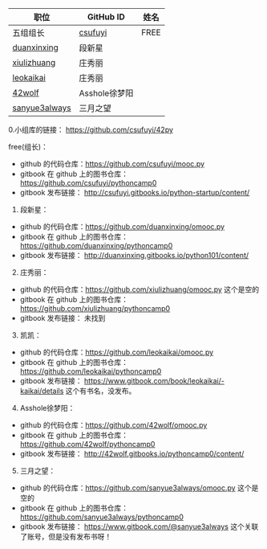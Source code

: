 职位 | GitHub ID | 姓名
---- | ---- | ----
五组组长 | [csufuyi](https://github.com/csufuyi) | FREE
 | [duanxinxing](https://github.com/duanxinxing) | 段新星
 | [xiulizhuang](https://github.com/xiulizhuang) | 庄秀丽
 | [leokaikai](https://github.com/leokaikai) | 庄秀丽
 | [42wolf](https://github.com/42wolf) | Asshole徐梦阳
 | [sanyue3always](https://github.com/sanyue3always) | 三月之望
 
 
 0.小组库的链接：    https://github.com/csufuyi/42py
   
 free(组长)：  
  - github 的代码仓库：https://github.com/csufuyi/mooc.py  
  - gitbook 在 github 上的图书仓库：  https://github.com/csufuyi/pythoncamp0
  - gitbook 发布链接：  http://csufuyi.gitbooks.io/python-startup/content/

1. 段新星：   
  - github 的代码仓库：https://github.com/duanxinxing/omooc.py  
  - gitbook 在 github 上的图书仓库：  https://github.com/duanxinxing/pythoncamp0
  - gitbook 发布链接：  http://duanxinxing.gitbooks.io/python101/content/

2. 庄秀丽：  
  - github 的代码仓库：https://github.com/xiulizhuang/omooc.py   这个是空的
  - gitbook 在 github 上的图书仓库：  https://github.com/xiulizhuang/pythoncamp0
  - gitbook 发布链接：  未找到


3. 凯凯：  
  - github 的代码仓库：https://github.com/leokaikai/omooc.py  
  - gitbook 在 github 上的图书仓库：  https://github.com/leokaikai/pythoncamp0
  - gitbook 发布链接：  https://www.gitbook.com/book/leokaikai/-kaikai/details  这个有书名，没发布。


4. Asshole徐梦阳：  
  - github 的代码仓库：https://github.com/42wolf/omooc.py  
  - gitbook 在 github 上的图书仓库：  https://github.com/42wolf/pythoncamp0
  - gitbook 发布链接：  http://42wolf.gitbooks.io/pythoncamp0/content/

5. 三月之望：  
  - github 的代码仓库：https://github.com/sanyue3always/omooc.py  这个是空的
  - gitbook 在 github 上的图书仓库：  https://github.com/sanyue3always/pythoncamp0
  - gitbook 发布链接：  https://www.gitbook.com/@sanyue3always 这个关联了账号，但是没有发布书呀！

  

  
  
